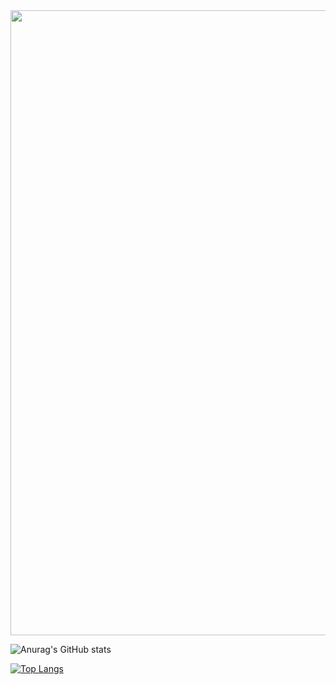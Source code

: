 <div id="header" align="center">
  <img src="https://media0.giphy.com/media/Qo2dupDib32rkTY4hX/giphy.gif" width="1000"/>
</div>

![Anurag's GitHub stats](https://github-readme-stats.vercel.app/api?username=VishnuKannanchery&show_icons=true&theme=radical)

[![Top Langs](https://github-readme-stats.vercel.app/api/top-langs/?username=VishnuKannanchery&layout=compact)](https://github.com/anuraghazra/github-readme-stats)
<div id="header" align="center">
